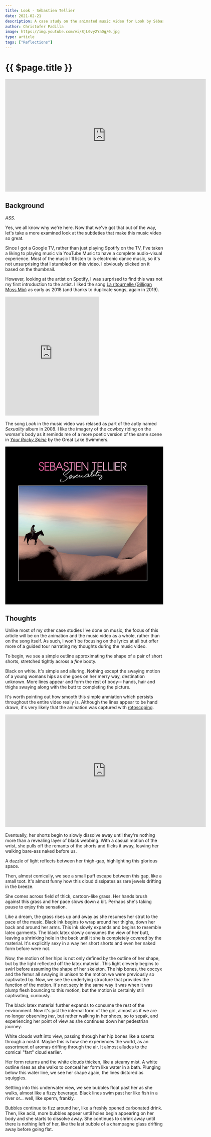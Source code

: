 ```yaml
---
title: Look - Sébastien Tellier
date: 2021-02-21
description: A case study on the animated music video for Look by Sébastien Tellier.
author: Christofer Padilla
image: https://img.youtube.com/vi/8jL0vy2YaDg/0.jpg
type: article
tags: ["Reflections"]
---
```


# {{ $page.title }}

<div class="resp-container">
  <iframe class="resp-iframe" width="640" height="360" src="https://www.youtube.com/embed/8jL0vy2YaDg" frameborder="0" allow="accelerometer; autoplay; clipboard-write; encrypted-media; gyroscope; picture-in-picture" allowfullscreen></iframe>
</div>

## Background

*ASS.*

Yes, we all know why we're here. Now that we've got that out of the way, let's take a more examined look at the subtleties that make this music video so great.

Since I got a Google TV, rather than just playing Spotify on the TV, I've taken a liking to playing music via YouTube Music to have a complete audio-visual experience. Most of the music I'll listen to is electronic dance music, so it's not unsurprising that I stumbled on this video. I obviously clicked on it based on the thumbnail.

However, looking at the artist on Spotify, I was surprised to find this was not my first introduction to the artist. I liked the song [La ritournelle (Gilligan Moss Mix)](https://open.spotify.com/track/6ZgDu9eMUxOrVxprLqCmoY?si=XQZp8-bOSmyzzS8Si1H3lw) as early as 2018 (and thanks to duplicate songs, again in 2019).

<iframe src="https://open.spotify.com/embed/track/6ZgDu9eMUxOrVxprLqCmoY" width="300" height="380" frameborder="0" allowtransparency="true" allow="encrypted-media"></iframe>

The song *Look* in the music video was relased as part of the aptly named *Sexuality* album in 2008. I like the imagery of the cowboy riding on the woman's body as it reminds me of a more poetic version of the same scene in [*Your Rocky Spine*](https://open.spotify.com/track/2kARZH1SSseRigNMbgtDzB?si=ohr_b0MXS6CnYBYxmLFFzg) by the Great Lake Swimmers.

![Sexuality](/images/sexuality.jpg)

## Thoughts

Unlike most of my other case studies I've done on music, the focus of this article will be on the animation and the music video as a whole, rather than on the song itself. As such, I won't be focusing on the lyrics at all but offer more of a guided tour narrating my thoughts during the music video.

To begin, we see a simple outline approximating the shape of a pair of short shorts, stretched tightly across a *fine* booty.

Black on white. It's simple and alluring. Nothing except the swaying motion of a young womans hips as she goes on her merry way, destination unknown. More lines appear and form the rest of body-- hands, hair and thighs swaying along with the butt to completing the picture.

It's worth pointing out how smooth this simple anmiation which persists throughout the entire video really is. Although the lines appear to be hand drawn, it's very likely that the animation was captured with [rotoscoping](https://en.wikipedia.org/wiki/Rotoscoping).

<div class="resp-container">
  <iframe class="resp-iframe" width="640" height="360" src="https://www.youtube.com/embed/tq_KOmXyVDo" frameborder="0" allow="accelerometer; autoplay; clipboard-write; encrypted-media; gyroscope; picture-in-picture" allowfullscreen></iframe>
</div>

Eventually, her shorts begin to slowly dissolve away until they're nothing more than a revealing layer of black webbing. With a casual motion of the wrist, she pulls off the remants of the shorts and flicks it away, leaving her walking bare-ass naked before us.

A dazzle of light reflects between her thigh-gap, highlighting this glorious space.

Then, almost comically, we see a small puff escape between this gap, like a small toot. It's almost funny how this cloud dissipates as rare jewels drifting in the breeze.

She comes across field of thick, cartoon-like grass. Her hands brush against this grass and her pace slows down a bit. Perhaps she's taking pause to enjoy this sensation.

Like a dream, the grass rises up and away as she resumes her strut to the pace of the music. Black ink begins to wrap around her thighs, down her back and around her arms. This ink slowly expands and begins to resemble latex garments. The black latex slowly consumes the view of her butt, leaving a shrinking hole in the back until it she is completely covered by the material. It's explicitly sexy in a way her short shorts and even her naked form before were not.

Now, the motion of her hips is not only defined by the outline of her shape, but by the light reflected off the latex material. This light cleverly begins to swirl before assuming the shape of her skeleton. The hip bones, the coccyx and the femur all swaying in unison to the motion we were previously so captivated by. Now, we see the underlying structure that provides the function of the motion. It's not sexy in the same way it was when it was plump flesh bouncing to this motion, but the motion is certainly still captivating, curiously.

The black latex material further expands to consume the rest of the environment. Now it's just the internal form of the girl, almost as if we are no longer observing *her*, but rather walking in her shoes, so to sepak, and experiencing her point of view as she continues down her pedestrian journey.

White clouds waft into view, passing through her hip bones like a scents through a nostril. Maybe this is how she experiences the world, as an assortment of aromas drifting through the air. It almost alludes to the comical "fart" cloud earlier.

Her form returns and the white clouds thicken, like a steamy mist. A white outline rises as she walks to conceal her form like water in a bath. Plunging below this water line, we see her shape again, the lines distored as squiggles.

Settling into this underwater view, we see bubbles float past her as she walks, almost like a fizzy beverage. Black lines swim past her like fish in a river or... well, like sperm, frankly.

Bubbles continue to fizz around her, like a freshly opened carbonated drink. Then, like acid, more bubbles appear until holes begin appearing on her body and she starts to dissolve away. She continues to shrink away until there is nothing left of her, like the last bubble of a champagne glass drifting away before going flat.

<TagLinks />

<Comments />
